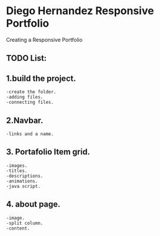 # Diego Hernandez Responsive Portfolio

Creating a Responsive Portfolio


## TODO List:

## 1.build the project.
	-create the folder.
	-adding files.
	-connecting files.
	
## 2.Navbar.
	-links and a name.

## 3. Portafolio Item grid.
	-images.
	-titles.
	-descriptions.
	-animations.
	-java script.

## 4. about page.
	-image.
	-split column.
	-content.